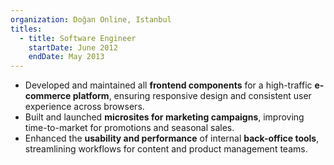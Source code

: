 ```yaml
---
organization: Doğan Online, Istanbul
titles:
  - title: Software Engineer
    startDate: June 2012
    endDate: May 2013
---
```


- Developed and maintained all **frontend components** for a high-traffic **e-commerce platform**, ensuring responsive design and consistent user experience across browsers.
- Built and launched **microsites for marketing campaigns**, improving time-to-market for promotions and seasonal sales.
- Enhanced the **usability and performance** of internal **back-office tools**, streamlining workflows for content and product management teams.
